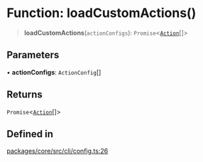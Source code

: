 # Function: loadCustomActions()

> **loadCustomActions**(`actionConfigs`): `Promise`\<[`Action`](../interfaces/Action.md)[]\>

## Parameters

• **actionConfigs**: `ActionConfig`[]

## Returns

`Promise`\<[`Action`](../interfaces/Action.md)[]\>

## Defined in

[packages/core/src/cli/config.ts:26](https://github.com/ai16z/eliza/blob/main/packages/core/src/cli/config.ts#L26)
